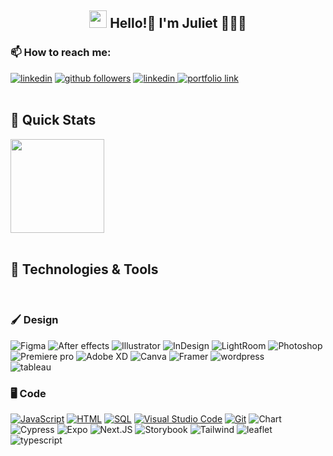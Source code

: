 
<!--
**juliet-jskim/juliet-jskim** is a ✨ _special_ ✨ repository because its `README.md` (this file) appears on your GitHub profile.

Here are some ideas to get you started:

- 🔭 I’m currently working on ...
- 🌱 I’m currently learning ...
- 👯 I’m looking to collaborate on ...
- 🤔 I’m looking for help with ...
- 💬 Ask me about ...
- 📫 How to reach me: ...
- 😄 Pronouns: ...
- ⚡ Fun fact: ...
-->

<h2 align="center"><img src="./media/waving-hand.gif" width="28"> Hello!👋 I'm Juliet 👩🏻‍💻</h2>
<p align="center">
  <h3> 📫 How to reach me: </h3>
  <a href="https://www.linkedin.com/in/julietjskim/">
  <img alt="linkedin" title="Linkedin Profile" src="https://img.shields.io/badge/linkedin-%230077B5.svg?&style=for-the-badge&logo=linkedin&logoColor=white"/></a>

  <a href="https://github.com/juliet-jskim">
  <img alt="github followers" title="Follow me on Github" src="https://img.shields.io/github/followers/juliet-jskim?color=%23E1AD0E&labelColor=C79600&style=for-the-badge&logo=github&label=Follow"/></a>

  <a href="mailto:juliet.js.kim@gmail.com">
  <img alt="linkedin" title="Gmail" src="https://img.shields.io/badge/Gmail-D14836?style=for-the-badge&logo=gmail&logoColor=white"/>
  </a>

  <a href="https://juliet-kim.vercel.app/">
  <img alt="portfolio link" src="https://img.shields.io/badge/Portfolio-255E63?style=for-the-badge&logo=About.me&logoColor=white"/>
  </a>
  <br><br>
</p>

<h2 align='left'> 🚀 Quick Stats </h2>
<div>
<!-- <img src='https://github-readme-stats.vercel.app/api?username=juliet-jskim&show_icons=true&theme=radical&hide=contribs' height='150"'> -->
<img src='https://github-readme-stats.vercel.app/api/top-langs/?username=juliet-jskim&layout=compact&theme=radical' height='150"'>
</div>
<br>

<h2 align='left'> 🔨 Technologies & Tools </h2>
<p>
<br>
<h3> 🖌️ Design </h3>
<img alt="Figma" src="https://img.shields.io/badge/Figma-F24E1E?style=for-the-badge&logo=figma&logoColor=white"/>
<img alt="After effects" src="https://img.shields.io/badge/Adobe%20after%20affects-CF96FD?style=for-the-badge&logo=Adobe%20after%20effects&logoColor=393665"/>
<img alt="Illustrator" src="https://img.shields.io/badge/Adobe%20Illustrator-FF9A00?style=for-the-badge&logo=adobe%20illustrator&logoColor=white"/>
<img alt="InDesign" src="https://img.shields.io/badge/Adobe%20InDesign-FF3366?style=for-the-badge&logo=Adobe%20InDesign&logoColor=white"/>
<img alt="LightRoom" src="https://img.shields.io/badge/Adobe%20Lightroom-31A8FF?style=for-the-badge&logo=Adobe%20Lightroom&logoColor=white"/>
<img alt="Photoshop" src="https://img.shields.io/badge/Adobe%20Photoshop-31A8FF?style=for-the-badge&logo=Adobe%20Photoshop&logoColor=black "/>
<img alt="Premiere pro" src="https://img.shields.io/badge/Adobe%20Premiere%20Pro-9999FF?style=for-the-badge&logo=Adobe%20Premiere%20Pro&logoColor=white"/>
<img alt="Adobe XD" src="https://img.shields.io/badge/Adobe%20XD-470137?style=for-the-badge&logo=Adobe%20XD&logoColor=#FF61F6"/>
<img alt="Canva" src="https://img.shields.io/badge/Canva-%2300C4CC.svg?&style=for-the-badge&logo=Canva&logoColor=white"/>
<img alt="Framer" src="https://img.shields.io/badge/Framer-black?style=for-the-badge&logo=framer&logoColor=blue"/>
<img alt="wordpress" src="https://img.shields.io/badge/Wordpress-21759B?style=for-the-badge&logo=wordpress&logoColor=white"/>
<br>
<img alt="tableau" src="https://img.shields.io/badge/Tableau-E97627?style=for-the-badge&logo=Tableau&logoColor=white"/>
</p>

<p>
<h3> 🖥️ Code </h3>
<a href="https://github.com/search?q=user%3ATrevisanGMW+language%3Ajavascript"><img alt="JavaScript" src="https://img.shields.io/badge/JavaScript-F7DF1E.svg?logo=javascript&logoColor=black"></a>
<a href="https://github.com/search?q=user%3ATrevisanGMW+language%3Ahtml"><img alt="HTML" src="https://img.shields.io/badge/HTML-E34F26.svg?logo=html5&logoColor=white"></a>
<a href="https://github.com/search?q=user%3ATrevisanGMW+language%3Asql"><img alt="SQL" src="https://img.shields.io/badge/SQL-025E8C.svg?logo=amazon-dynamodb&logoColor=white"></a>
<a href="#"><img alt="Visual Studio Code" src="https://img.shields.io/badge/Visual%20Studio%20Code-0078d7.svg?logo=visual-studio-code&logoColor=white"></a>
<a href="#"><img alt="Git" src="https://img.shields.io/badge/Git-F05033.svg?logo=git&logoColor=white"></a>
<img alt="Chart" src="https://img.shields.io/badge/Chart%20js-FF6384?style=for-the-badge&logo=chartdotjs&logoColor=white"/>
<img alt="Cypress" src="https://img.shields.io/badge/Cypress-17202C?style=for-the-badge&logo=cypress&logoColor=white"/>
<img alt="Expo" src="https://img.shields.io/badge/Expo-1B1F23?style=for-the-badge&logo=expo&logoColor=white"/>
<img alt="Next.JS" src="https://img.shields.io/badge/next%20js-000000?style=for-the-badge&logo=nextdotjs&logoColor=white"/>
<img alt="Storybook" src="https://img.shields.io/badge/storybook-FF4785?style=for-the-badge&logo=storybook&logoColor=white"/>
<img alt="Tailwind" src="https://img.shields.io/badge/Tailwind_CSS-38B2AC?style=for-the-badge&logo=tailwind-css&logoColor=white"/>
<img alt="leaflet" src="https://img.shields.io/badge/Leaflet-199900?style=for-the-badge&logo=Leaflet&logoColor=white"/>
<img alt="typescript" src="https://img.shields.io/badge/TypeScript-007ACC?style=for-the-badge&logo=typescript&logoColor=white"/>
</p>
